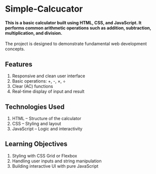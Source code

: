 # Simple-Calcucator
#### This is a basic calculator built using HTML, CSS, and JavaScript. It performs common arithmetic operations such as addition, subtraction, multiplication, and division. 
The project is designed to demonstrate fundamental web development concepts.
## Features <br>
1. Responsive and clean user interface <br>
2. Basic operations: +, -, ×, ÷ <br>
3. Clear (AC) functions <br>
4. Real-time display of input and result
## Technologies Used <br>
1. HTML – Structure of the calculator <br>
2. CSS – Styling and layout <br>
3. JavaScript – Logic and interactivity <br>
## Learning Objectives <br>
1. Styling with CSS Grid or Flexbox <br>
2. Handling user inputs and string manipulation <br>
3. Building interactive UI with pure JavaScript<br>
